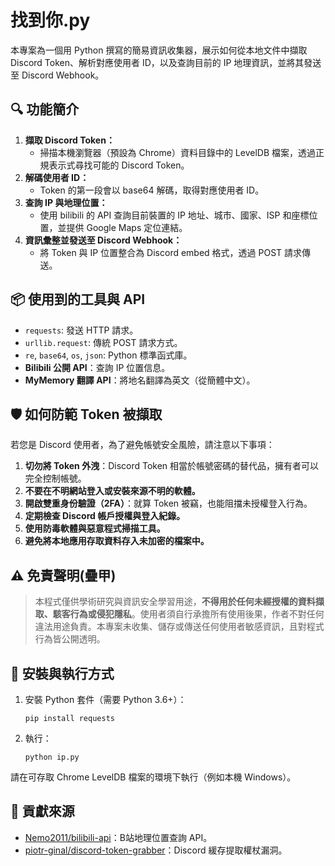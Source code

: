 找到你.py
=================================

本專案為一個用 Python 撰寫的簡易資訊收集器，展示如何從本地文件中擷取 Discord Token、解析對應使用者 ID，以及查詢目前的 IP 地理資訊，並將其發送至 Discord Webhook。

🔍 功能簡介
-------------

1. **擷取 Discord Token：**
   - 掃描本機瀏覽器（預設為 Chrome）資料目錄中的 LevelDB 檔案，透過正規表示式尋找可能的 Discord Token。
2. **解碼使用者 ID：**
   - Token 的第一段會以 base64 解碼，取得對應使用者 ID。
3. **查詢 IP 與地理位置：**
   - 使用 bilibili 的 API 查詢目前裝置的 IP 地址、城市、國家、ISP 和座標位置，並提供 Google Maps 定位連結。
4. **資訊彙整並發送至 Discord Webhook：**
   - 將 Token 與 IP 位置整合為 Discord embed 格式，透過 POST 請求傳送。

📦 使用到的工具與 API
------------------------

- `requests`: 發送 HTTP 請求。
- `urllib.request`: 傳統 POST 請求方式。
- `re`, `base64`, `os`, `json`: Python 標準函式庫。
- **Bilibili 公開 API**：查詢 IP 位置信息。
- **MyMemory 翻譯 API**：將地名翻譯為英文（從簡體中文）。

🛡️ 如何防範 Token 被擷取
---------------------------

若您是 Discord 使用者，為了避免帳號安全風險，請注意以下事項：

1. **切勿將 Token 外洩**：Discord Token 相當於帳號密碼的替代品，擁有者可以完全控制帳號。
2. **不要在不明網站登入或安裝來源不明的軟體。**
3. **開啟雙重身份驗證（2FA）**：就算 Token 被竊，也能阻擋未授權登入行為。
4. **定期檢查 Discord 帳戶授權與登入紀錄。**
5. **使用防毒軟體與惡意程式掃描工具。**
6. **避免將本地應用存取資料存入未加密的檔案中。**

⚠️ 免責聲明(疊甲)
------------------

> 本程式僅供學術研究與資訊安全學習用途，**不得用於任何未經授權的資料擷取、駭客行為或侵犯隱私**。使用者須自行承擔所有使用後果，作者不對任何違法用途負責。本專案未收集、儲存或傳送任何使用者敏感資訊，且對程式行為皆公開透明。

🔧 安裝與執行方式
------------------

1. 安裝 Python 套件（需要 Python 3.6+）：

    `pip install requests`

2. 執行：

    `python ip.py`

請在可存取 Chrome LevelDB 檔案的環境下執行（例如本機 Windows）。

🙌 貢獻來源
------------

- [Nemo2011/bilibili-api](https://github.com/Nemo2011/bilibili-api)：B站地理位置查詢 API。
- [piotr-ginal/discord-token-grabber](https://github.com/piotr-ginal/discord-token-grabber)：Discord 緩存提取權杖漏洞。
